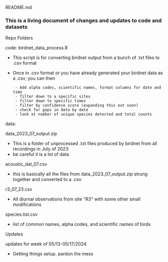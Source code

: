 README.md
### This is a living document of changes and updates to code and datasets ### 

Repo Folders

code: 
birdnet_data_process.R 
- This script is for converting birdnet output from a bunch of .txt files to .csv format
- Once in .csv format or you have already generated your birdnet data as a .csv, you can then

       - Add alpha codes, scientific names, format columns for date and time
       - filter down to a specific sites
       - filter down to specific times
       - filter by confidence score (expanding this out soon)
       - check for gaps in data by date
       - look at number of unique species detected and total counts

data: 

data_2023_07_output.zip 
- This is a folder of unprocessed .txt files produced by birdnet from all recordings in July of 2023 
- be careful it is a lot of data
  
acoustic_dat_07.csv 
- this is basically all the files from data_2023_07_output.zip strung together and converted to a .csv

r3_07_23.csv 
- All diurnal observations from site "R3" with some other small modifications

species.list.csv 
- list of common names, alpha codes, and scientific names of birds 

Updates

updates for week of 05/13-05/17/2024
- Getting things setup. pardon the mess
